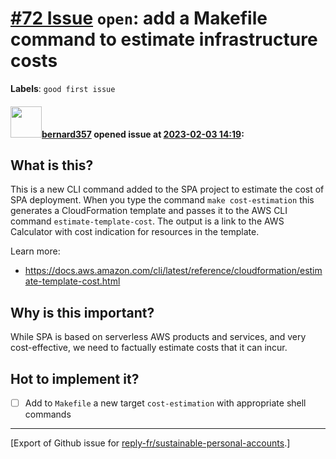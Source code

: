 # [\#72 Issue](https://github.com/reply-fr/sustainable-personal-accounts/issues/72) `open`: add a Makefile command to estimate infrastructure costs
**Labels**: `good first issue`


#### <img src="https://avatars.githubusercontent.com/u/235078?v=4" width="50">[bernard357](https://github.com/bernard357) opened issue at [2023-02-03 14:19](https://github.com/reply-fr/sustainable-personal-accounts/issues/72):

## What is this?
This is a new CLI command added to the SPA project to estimate the cost of SPA deployment. When you type the command `make cost-estimation` this generates a CloudFormation template and passes it to the AWS CLI command `estimate-template-cost`. The output is a link to the AWS Calculator with cost indication for resources in the template.

Learn more:
- https://docs.aws.amazon.com/cli/latest/reference/cloudformation/estimate-template-cost.html

## Why is this important?
While SPA is based on serverless AWS products and services, and very cost-effective, we need to factually estimate costs that it can incur.

## Hot to implement it?
* [ ] Add to `Makefile` a new target `cost-estimation` with appropriate shell commands




-------------------------------------------------------------------------------



[Export of Github issue for [reply-fr/sustainable-personal-accounts](https://github.com/reply-fr/sustainable-personal-accounts).]
